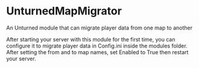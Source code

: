 # UnturnedMapMigrator
An Unturned module that can migrate player data from one map to another

After starting your server with this module for the first time, you can configure it to migrate player data in Config.ini inside the modules folder. After setting the from and to map names, set Enabled to True then restart your server.
